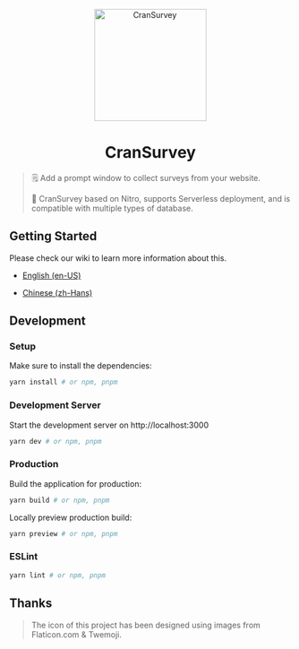 <p align="center">
    <img src="https://raw.githubusercontent.com/oCoke/CranSurvey/master/src/icons/200x200.png" alt="CranSurvey" width="200" />
</p>
<h1 align="center">CranSurvey</h1>

> 🗒️ Add a prompt window to collect surveys from your website. 
> 
> 📝 CranSurvey based on Nitro, supports Serverless deployment, and is compatible with multiple types of database.

## Getting Started

Please check our wiki to learn more information about this.

- [English (en-US)](https://github.com/oCoke/CranSurvey/wiki/Getting-Started)

- [Chinese (zh-Hans)](https://github.com/oCoke/CranSurvey/wiki/%5B%E7%AE%80%E4%BD%93%E4%B8%AD%E6%96%87-zh%E2%80%90Hans%5D-%E5%BC%80%E5%A7%8B)

## Development

### Setup

Make sure to install the dependencies:

```bash
yarn install # or npm, pnpm
```

### Development Server

Start the development server on http://localhost:3000

```bash
yarn dev # or npm, pnpm
```

### Production

Build the application for production:

```bash
yarn build # or npm, pnpm
```

Locally preview production build:

```bash
yarn preview # or npm, pnpm
```

### ESLint

```bash
yarn lint # or npm, pnpm
```


## Thanks

> The icon of this project has been designed using images from Flaticon.com & Twemoji.
